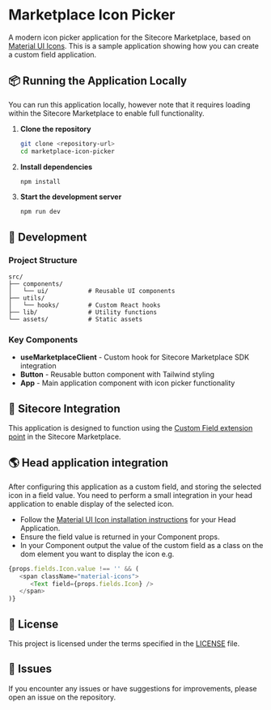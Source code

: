 # Marketplace Icon Picker

A modern icon picker application for the Sitecore Marketplace, based on [Material UI Icons](https://mui.com/material-ui/material-icons/). This is a sample application showing how you can create a custom field application.

## 📦 Running the Application Locally
You can run this application locally, however note that it requires loading within the Sitecore Marketplace to enable full functionality.

1. **Clone the repository**
   ```bash
   git clone <repository-url>
   cd marketplace-icon-picker
   ```

2. **Install dependencies**
   ```bash
   npm install
   ```

3. **Start the development server**
   ```bash
   npm run dev
   ```

## 🔧 Development

### Project Structure
```
src/
├── components/
│   └── ui/           # Reusable UI components
├── utils/
│   └── hooks/        # Custom React hooks
├── lib/              # Utility functions
└── assets/           # Static assets
```

### Key Components
- **useMarketplaceClient** - Custom hook for Sitecore Marketplace SDK integration
- **Button** - Reusable button component with Tailwind styling
- **App** - Main application component with icon picker functionality


## 🔗 Sitecore Integration

This application is designed to function using the [Custom Field extension point](https://doc.sitecore.com/mp/en/developers/marketplace/page-builder-custom-fields.html) in the Sitecore Marketplace.


## 🌎 Head application integration
After configuring this application as a custom field, and storing the selected icon in a field value. You need to perform a small integration in your head application to enable display of the selected icon.

- Follow the [Material UI Icon installation instructions](https://mui.com/material-ui/getting-started/installation/) for your Head Application.
- Ensure the field value is returned in your Component props.
- In your Component output the value of the custom field as a class on the dom element you want to display the icon e.g.

```ts
{props.fields.Icon.value !== '' && (
   <span className="material-icons">
      <Text field={props.fields.Icon} />
   </span>
)}
```

## 📝 License

This project is licensed under the terms specified in the [LICENSE](LICENSE) file.

## 🐛 Issues

If you encounter any issues or have suggestions for improvements, please open an issue on the repository.
